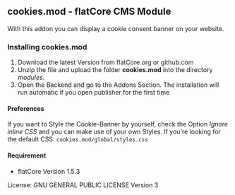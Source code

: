 ## cookies.mod - flatCore CMS Module

With this addon you can display a cookie consent banner on your website.


### Installing cookies.mod

1. Download the latest Version from flatCore.org or github.com
2. Unzip the file and upload the folder __cookies.mod__ into the directory *modules*.
3. Open the Backend and go to the Addons Section. The installation will run automatic if you open publisher for the first time

#### Preferences

If you want to Style the Cookie-Banner by yourself, check the Option *Ignore inline CSS* and you can make use of your own Styles. If you're looking for the default CSS: `cookies.mod/global/styles.css`

#### Requirement

* flatCore Version 1.5.3


License: GNU GENERAL PUBLIC LICENSE Version 3

